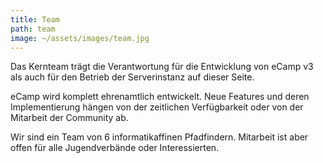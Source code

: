 ```yaml
---
title: Team
path: team
image: ~/assets/images/team.jpg
---
```

Das Kernteam trägt die Verantwortung für die Entwicklung von eCamp v3 als auch für den Betrieb der Serverinstanz auf dieser Seite.  

eCamp wird komplett ehrenamtlich entwickelt. Neue Features und deren Implementierung hängen von der zeitlichen Verfügbarkeit oder von der Mitarbeit der Community ab. 

Wir sind ein Team von 6 informatikaffinen Pfadfindern. Mitarbeit ist aber offen für alle Jugendverbände oder Interessierten.
